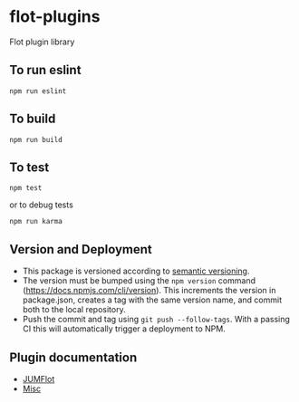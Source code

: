 # flot-plugins
Flot plugin library
## To run eslint
```
npm run eslint
```

## To build
```
npm run build
```

## To test
```
npm test
```

or to debug tests
```
npm run karma
```

## Version and Deployment
- This package is versioned according to [semantic versioning](http://semver.org).
- The version must be bumped using the `npm version` command (https://docs.npmjs.com/cli/version). This increments the version in package.json, creates a tag with the same version name, and commit both to the local repository.
- Push the commit and tag using `git push --follow-tags`. With a passing CI this will automatically trigger a deployment to NPM.

## Plugin documentation
 - [JUMFlot](docs/doc.flot.JUMFlot.md)
 - [Misc](docs/misc/misc.md)